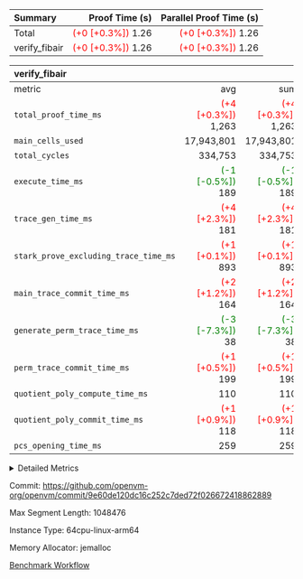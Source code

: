 | Summary | Proof Time (s) | Parallel Proof Time (s) |
|:---|---:|---:|
| Total | <span style='color: red'>(+0 [+0.3%])</span> 1.26 | <span style='color: red'>(+0 [+0.3%])</span> 1.26 |
| verify_fibair | <span style='color: red'>(+0 [+0.3%])</span> 1.26 | <span style='color: red'>(+0 [+0.3%])</span> 1.26 |


| verify_fibair |||||
|:---|---:|---:|---:|---:|
|metric|avg|sum|max|min|
| `total_proof_time_ms ` | <span style='color: red'>(+4 [+0.3%])</span> 1,263 | <span style='color: red'>(+4 [+0.3%])</span> 1,263 | <span style='color: red'>(+4 [+0.3%])</span> 1,263 | <span style='color: red'>(+4 [+0.3%])</span> 1,263 |
| `main_cells_used     ` |  17,943,801 |  17,943,801 |  17,943,801 |  17,943,801 |
| `total_cycles        ` |  334,753 |  334,753 |  334,753 |  334,753 |
| `execute_time_ms     ` | <span style='color: green'>(-1 [-0.5%])</span> 189 | <span style='color: green'>(-1 [-0.5%])</span> 189 | <span style='color: green'>(-1 [-0.5%])</span> 189 | <span style='color: green'>(-1 [-0.5%])</span> 189 |
| `trace_gen_time_ms   ` | <span style='color: red'>(+4 [+2.3%])</span> 181 | <span style='color: red'>(+4 [+2.3%])</span> 181 | <span style='color: red'>(+4 [+2.3%])</span> 181 | <span style='color: red'>(+4 [+2.3%])</span> 181 |
| `stark_prove_excluding_trace_time_ms` | <span style='color: red'>(+1 [+0.1%])</span> 893 | <span style='color: red'>(+1 [+0.1%])</span> 893 | <span style='color: red'>(+1 [+0.1%])</span> 893 | <span style='color: red'>(+1 [+0.1%])</span> 893 |
| `main_trace_commit_time_ms` | <span style='color: red'>(+2 [+1.2%])</span> 164 | <span style='color: red'>(+2 [+1.2%])</span> 164 | <span style='color: red'>(+2 [+1.2%])</span> 164 | <span style='color: red'>(+2 [+1.2%])</span> 164 |
| `generate_perm_trace_time_ms` | <span style='color: green'>(-3 [-7.3%])</span> 38 | <span style='color: green'>(-3 [-7.3%])</span> 38 | <span style='color: green'>(-3 [-7.3%])</span> 38 | <span style='color: green'>(-3 [-7.3%])</span> 38 |
| `perm_trace_commit_time_ms` | <span style='color: red'>(+1 [+0.5%])</span> 199 | <span style='color: red'>(+1 [+0.5%])</span> 199 | <span style='color: red'>(+1 [+0.5%])</span> 199 | <span style='color: red'>(+1 [+0.5%])</span> 199 |
| `quotient_poly_compute_time_ms` |  110 |  110 |  110 |  110 |
| `quotient_poly_commit_time_ms` | <span style='color: red'>(+1 [+0.9%])</span> 118 | <span style='color: red'>(+1 [+0.9%])</span> 118 | <span style='color: red'>(+1 [+0.9%])</span> 118 | <span style='color: red'>(+1 [+0.9%])</span> 118 |
| `pcs_opening_time_ms ` |  259 |  259 |  259 |  259 |



<details>
<summary>Detailed Metrics</summary>

|  | verify_program_compile_ms | total_cells | stark_prove_excluding_trace_time_ms | quotient_poly_compute_time_ms | quotient_poly_commit_time_ms | perm_trace_commit_time_ms | pcs_opening_time_ms | main_trace_commit_time_ms |
| --- | --- | --- | --- | --- | --- | --- | --- |
|  | 7 | 65,536 | 39 | 2 | 8 | 0 | 21 | 6 | 

| air_name | rows | quotient_deg | main_cols | interactions | constraints | cells |
| --- | --- | --- | --- | --- | --- | --- |
| AccessAdapterAir<2> |  | 2 |  | 5 | 12 |  | 
| AccessAdapterAir<4> |  | 2 |  | 5 | 12 |  | 
| AccessAdapterAir<8> |  | 2 |  | 5 | 12 |  | 
| FibonacciAir | 32,768 | 1 | 2 |  | 5 | 65,536 | 
| FriReducedOpeningAir |  | 2 |  | 39 | 70 |  | 
| JalRangeCheckAir |  | 2 |  | 9 | 14 |  | 
| NativePoseidon2Air<BabyBearParameters>, 1> |  | 2 |  | 136 | 571 |  | 
| PhantomAir |  | 2 |  | 3 | 5 |  | 
| ProgramAir |  | 1 |  | 1 | 4 |  | 
| VariableRangeCheckerAir |  | 1 |  | 1 | 4 |  | 
| VmAirWrapper<AluNativeAdapterAir, FieldArithmeticCoreAir> |  | 2 |  | 15 | 27 |  | 
| VmAirWrapper<BranchNativeAdapterAir, BranchEqualCoreAir<1> |  | 2 |  | 11 | 25 |  | 
| VmAirWrapper<NativeAdapterAir<2, 0>, PublicValuesCoreAir> |  | 2 |  | 11 | 29 |  | 
| VmAirWrapper<NativeLoadStoreAdapterAir<1>, NativeLoadStoreCoreAir<1> |  | 2 |  | 15 | 20 |  | 
| VmAirWrapper<NativeLoadStoreAdapterAir<4>, NativeLoadStoreCoreAir<4> |  | 2 |  | 15 | 20 |  | 
| VmAirWrapper<NativeVectorizedAdapterAir<4>, FieldExtensionCoreAir> |  | 2 |  | 15 | 27 |  | 
| VmConnectorAir |  | 2 |  | 5 | 10 |  | 
| VolatileBoundaryAir |  | 2 |  | 4 | 17 |  | 

| group | trace_gen_time_ms | total_proof_time_ms | total_cycles | total_cells | stark_prove_excluding_trace_time_ms | quotient_poly_compute_time_ms | quotient_poly_commit_time_ms | perm_trace_commit_time_ms | pcs_opening_time_ms | main_trace_commit_time_ms | main_cells_used | generate_perm_trace_time_ms | execute_time_ms |
| --- | --- | --- | --- | --- | --- | --- | --- | --- | --- | --- | --- | --- | --- |
| verify_fibair | 181 | 1,263 | 334,753 | 61,917,354 | 893 | 110 | 118 | 199 | 259 | 164 | 17,943,801 | 38 | 189 | 

| group | air_name | rows | prep_cols | perm_cols | main_cols | cells |
| --- | --- | --- | --- | --- | --- | --- |
| verify_fibair | AccessAdapterAir<2> | 131,072 |  | 16 | 11 | 3,538,944 | 
| verify_fibair | AccessAdapterAir<4> | 65,536 |  | 16 | 13 | 1,900,544 | 
| verify_fibair | AccessAdapterAir<8> | 128 |  | 16 | 17 | 4,224 | 
| verify_fibair | FriReducedOpeningAir | 2,048 |  | 84 | 27 | 227,328 | 
| verify_fibair | JalRangeCheckAir | 32,768 |  | 28 | 12 | 1,310,720 | 
| verify_fibair | NativePoseidon2Air<BabyBearParameters>, 1> | 32,768 |  | 312 | 399 | 23,298,048 | 
| verify_fibair | PhantomAir | 16,384 |  | 12 | 6 | 294,912 | 
| verify_fibair | ProgramAir | 8,192 |  | 8 | 10 | 147,456 | 
| verify_fibair | VariableRangeCheckerAir | 262,144 | 2 | 8 | 1 | 2,359,296 | 
| verify_fibair | VmAirWrapper<AluNativeAdapterAir, FieldArithmeticCoreAir> | 262,144 |  | 36 | 29 | 17,039,360 | 
| verify_fibair | VmAirWrapper<BranchNativeAdapterAir, BranchEqualCoreAir<1> | 32,768 |  | 28 | 23 | 1,671,168 | 
| verify_fibair | VmAirWrapper<NativeLoadStoreAdapterAir<1>, NativeLoadStoreCoreAir<1> | 65,536 |  | 40 | 21 | 3,997,696 | 
| verify_fibair | VmAirWrapper<NativeLoadStoreAdapterAir<4>, NativeLoadStoreCoreAir<4> | 32,768 |  | 40 | 27 | 2,195,456 | 
| verify_fibair | VmAirWrapper<NativeVectorizedAdapterAir<4>, FieldExtensionCoreAir> | 32,768 |  | 36 | 38 | 2,424,832 | 
| verify_fibair | VmConnectorAir | 2 | 1 | 16 | 5 | 42 | 
| verify_fibair | VolatileBoundaryAir | 65,536 |  | 12 | 11 | 1,507,328 | 

</details>


Commit: https://github.com/openvm-org/openvm/commit/9e60de120dc16c252c7ded72f026672418862889

Max Segment Length: 1048476

Instance Type: 64cpu-linux-arm64

Memory Allocator: jemalloc

[Benchmark Workflow](https://github.com/openvm-org/openvm/actions/runs/13822491772)
